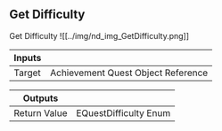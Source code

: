 ## Get Difficulty
Get Difficulty
![[../img/nd_img_GetDifficulty.png]]

|Inputs||
|--|--|
| Target | Achievement Quest Object Reference |

|Outputs||
|--|--|
| Return Value | EQuestDifficulty Enum |
